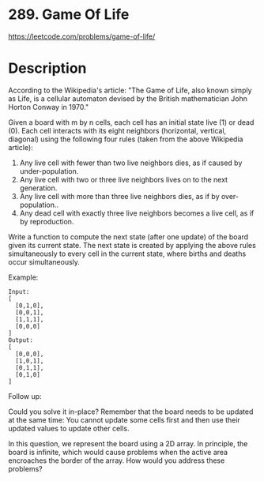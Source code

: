 # 289. Game Of Life

https://leetcode.com/problems/game-of-life/

# Description

According to the Wikipedia's article: "The Game of Life, also known simply as Life, 
is a cellular automaton devised by the British mathematician John Horton Conway in 1970."

Given a board with m by n cells, each cell has an initial state live (1) or dead (0). 
Each cell interacts with its eight neighbors (horizontal, vertical, diagonal) using the 
following four rules (taken from the above Wikipedia article):

1. Any live cell with fewer than two live neighbors dies, as if caused by under-population.
2. Any live cell with two or three live neighbors lives on to the next generation.
3. Any live cell with more than three live neighbors dies, as if by over-population..
4. Any dead cell with exactly three live neighbors becomes a live cell, as if by reproduction.

Write a function to compute the next state (after one update) of the board given its 
current state. The next state is created by applying the above rules simultaneously to 
every cell in the current state, where births and deaths occur simultaneously.

Example:
```
Input: 
[
  [0,1,0],
  [0,0,1],
  [1,1,1],
  [0,0,0]
]
Output: 
[
  [0,0,0],
  [1,0,1],
  [0,1,1],
  [0,1,0]
]
```

Follow up:

Could you solve it in-place? 
Remember that the board needs to be updated at the same time: You cannot update 
some cells first and then use their updated values to update other cells.

In this question, we represent the board using a 2D array. In principle, 
the board is infinite, which would cause problems when the active area encroaches 
the border of the array. How would you address these problems?

